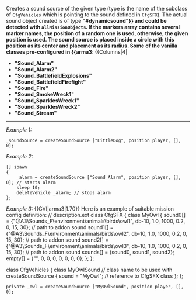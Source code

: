 Creates a sound source of the given type (type is the name of the subclass of `CfgVehicles` which is pointing to the sound defined in `CfgSFX`). The actual sound object created is of type **"#dynamicsound"}} and could be detected with `allMissionObjects`. If the markers array contains several marker names, the position of a random one is used, otherwise, the given position is used. The sound source is placed inside a circle with this position as its center and placement as its radius. Some of the vanilla classes pre-configured in {{arma3**:
{{Columns|4|
* **"Sound_Alarm"**
* **"Sound_Alarm2"**
* **"Sound_BattlefieldExplosions"**
* **"Sound_BattlefieldFirefight"**
* **"Sound_Fire"**
* **"Sound_SmokeWreck1"**
* **"Sound_SparklesWreck1"**
* **"Sound_SparklesWreck2"**
* **"Sound_Stream"**


---
*Example 1:*
```sqf
_soundSource = createSoundSource ["LittleDog", position player, [], 0];
```

*Example 2:*
```sqf
[] spawn 
{
	_alarm = createSoundSource ["Sound_Alarm", position player, [], 0]; // starts alarm
	sleep 10;
	deleteVehicle _alarm; // stops alarm
};
```

*Example 3:*
{{GVI|arma3|1.70}} Here is an example of suitable mission config definition:
<syntaxhighlight lang="cpp">
// description.ext
class CfgSFX
{
	class MyOwl
	{
		sound0[] = {"@A3\Sounds_F\environment\animals\birds\owl1", db-10, 1.0, 1000, 0.2, 0, 15, 30};  // path to addon sound
		sound1[] = {"@A3\Sounds_F\environment\animals\birds\owl2", db-10, 1.0, 1000, 0.2, 0, 15, 30};  // path to addon sound
		sound2[] = {"@A3\Sounds_F\environment\animals\birds\owl3", db-10, 1.0, 1000, 0.2, 0, 15, 30};  // path to addon sound
		sounds[] = {sound0, sound1, sound2};
		empty[] = {"", 0, 0, 0, 0, 0, 0, 0};
	};
};

class CfgVehicles
{
	class MyOwlSound // class name to be used with createSoundSource
	{
		sound = "MyOwl"; // reference to CfgSFX class
	};
};
</syntaxhighlight>


```sqf
private _owl = createSoundSource ["MyOwlSound", position player, [], 0];
```